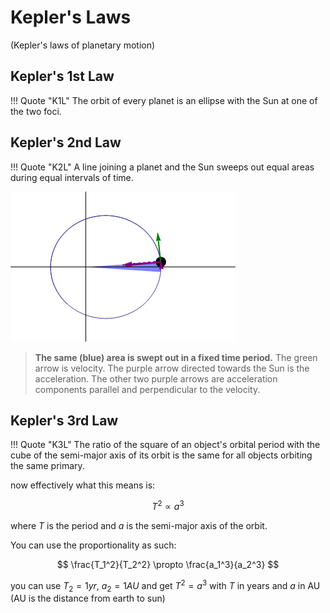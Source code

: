 # Kepler's Laws

(Kepler's laws of planetary motion)

## Kepler's 1st Law

!!! Quote "K1L"
    The orbit of every planet is an ellipse with the Sun at one of the two foci.

## Kepler's 2nd Law

!!! Quote "K2L"
    A line joining a planet and the Sun sweeps out equal areas during equal intervals of time.

![](../img/Kepler-second-law.gif)

> **The same (blue) area is swept out in a fixed time period.** The green arrow is velocity. The purple arrow directed towards the Sun is the acceleration. The other two purple arrows are acceleration components parallel and perpendicular to the velocity.

## Kepler's 3rd Law

!!! Quote "K3L"
    The ratio of the square of an object's orbital period with the cube of the semi-major axis of its orbit is the same for all objects orbiting the same primary.

now effectively what this means is:

$$ T^2 \propto a^3 $$

where $T$ is the period and $a$ is the semi-major axis of the orbit.

You can use the proportionality as such:

$$ \frac{T_1^2}{T_2^2} \propto \frac{a_1^3}{a_2^3} $$

you can use $T_2 = 1yr$, $a_2 = 1AU$ and get $T^2 = a^3$ with $T$ in years and $a$ in AU (AU is the distance from earth to sun)

